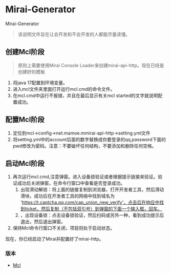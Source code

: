  # Mirai-Generator
Mirai-Generator
> 该说明文件旨在让会开发和不会开发的人都能尽量读懂。

## 创建Mcl阶段
> 原则上需要使用Mirai Console Loader来创建mirai-api-http。现在已经是创建好的模板
1. 将java 17配置到环境变量。
2. 进入mcl文件夹里面打开运行mcl.cmd的命令文件。
3. 在mcl.cmd中运行不报错，并且在最后显示有关mcl started的文字就说明配置成功。

## 配置Mcl阶段
1. 定位到mcl->config->net.mamoe.mmirai-api-http->setting.yml文件
2. 将setting.yml中的account后面的数字替换成你要登录的qq,password下面的pwd修改为密码。注意：不要破坏任何结构，不要添加和删除任何空格。

## 启动Mcl阶段
1. 再次运行mcl.cmd,注意弹窗。进入设备锁验证或者根据提示链接来验证。验证成功后关闭弹窗，在命令行窗口中查看是否登录成功。
   1. 出现滑动解锁：将上面的链接复制到浏览器，打开开发者工具，然后滑动滑块，成功后在开发者工具的网络中找到域名为 'https://t.captcha.qq.com/cap_union_new_verify'，点击后在响应中找到ticket，然后复制（不包括双引号）到弹窗的下面一个输入框，回车。
   2. ，出现设备锁：点击设备锁验证，然后扫码或另外一种，看到成功提示后退出，然后退出弹窗。
2. 保持Mcl命令行窗口不关闭，项目则处于启动状态。

现在，你已经启动了Mirai并配置好了mirai-http。

### 版本
* [Mcl](https://github.com/iTXTech/mirai-console-loader/releases/tag/v1.2.2)